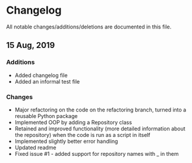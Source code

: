 # Changelog



All notable changes/additions/deletions are documented in this file.



## 15 Aug, 2019



### Additions

- Added changelog file
- Added an informal test file 



### Changes

- Major refactoring on the code on the refactoring branch, turned into a reusable Python package
- Implemented OOP by adding a Repository class 
- Retained and improved functionality (more detailed information about the repository) when the code is run as a script in itself
- Implemented slightly better error handling
- Updated readme
- Fixed issue #1 - added support for repository names with _ in them